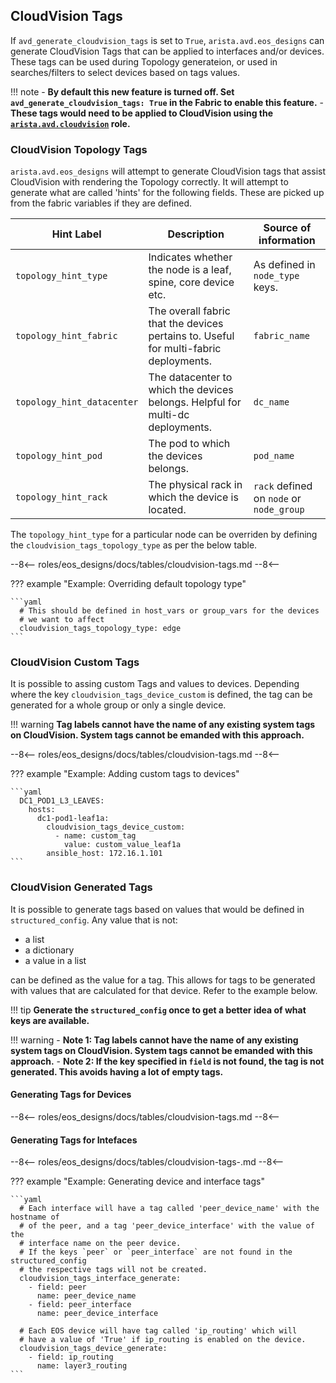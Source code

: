 ## CloudVision Tags

If  `avd_generate_cloudvision_tags` is set to `True`, `arista.avd.eos_designs` can generate CloudVision Tags that can be applied to interfaces and/or devices. These tags can be used during Topology generateion, or used in searches/filters to select devices based on tags values.

!!! note
    - **By default this new feature is turned off. Set `avd_generate_cloudvision_tags: True` in the Fabric to enable this feature.**
    - **These tags would need to be applied to CloudVision using the [`arista.avd.cloudvision`](../../../roles/cloudvision/README.md) role.**

### CloudVision Topology Tags

`arista.avd.eos_designs` will attempt to generate CloudVision tags that assist CloudVision with rendering the Topology correctly.
It will attempt to generate what are called 'hints' for the following fields. These are picked up from the fabric variables if they are defined.

| Hint Label | Description | Source of information |
| ---------- | ----------- |--------------------- |
| `topology_hint_type` | Indicates whether the node is a leaf, spine, core device etc. | As defined in `node_type` keys. |
| `topology_hint_fabric` | The overall fabric that the devices pertains to. Useful for multi-fabric deployments. | `fabric_name` |
| `topology_hint_datacenter` | The datacenter to which the devices belongs. Helpful for multi-dc deployments. | `dc_name` |
| `topology_hint_pod` | The pod to which the devices belongs. | `pod_name` |
| `topology_hint_rack` | The physical rack in which the device is located. | `rack` defined on `node` or `node_group` |

The `topology_hint_type` for a particular node can be overriden by defining the `cloudvision_tags_topology_type` as per the below table.

--8<--
roles/eos_designs/docs/tables/cloudvision-tags.md
--8<--

??? example "Example: Overriding default topology type"

    ```yaml
      # This should be defined in host_vars or group_vars for the devices
      # we want to affect
      cloudvision_tags_topology_type: edge
    ```

### CloudVision Custom Tags

It is possible to assing custom Tags and values to devices. Depending where the key `cloudvision_tags_device_custom` is defined, the tag can be generated for a whole group or only a single device.

!!! warning
    **Tag labels cannot have the name of any existing system tags on CloudVision. System tags cannot be emanded with this approach.**

--8<--
roles/eos_designs/docs/tables/cloudvision-tags.md
--8<--

??? example "Example: Adding custom tags to devices"

    ```yaml
      DC1_POD1_L3_LEAVES:
        hosts:
          dc1-pod1-leaf1a:
            cloudvision_tags_device_custom:
              - name: custom_tag
                value: custom_value_leaf1a
            ansible_host: 172.16.1.101
    ```

### CloudVision Generated Tags

It is possible to generate tags based on values that would be defined in `structured_config`. Any value that is not:

- a list
- a dictionary
- a value in a list

can be defined as the value for a tag. This allows for tags to be generated with values that are calculated for that device. Refer to the example below.

!!! tip
    **Generate the `structured_config` once to get a better idea of what keys are available.**

!!! warning
    - **Note 1: Tag labels cannot have the name of any existing system tags on CloudVision. System tags cannot be emanded with this approach.**
    - **Note 2: If the key specified in `field` is not found, the tag is not generated. This avoids having a lot of empty tags.**

#### Generating Tags for Devices

--8<--
roles/eos_designs/docs/tables/cloudvision-tags.md
--8<--

#### Generating Tags for Intefaces

--8<--
roles/eos_designs/docs/tables/cloudvision-tags-.md
--8<--

??? example "Example: Generating device and interface tags"

    ```yaml
      # Each interface will have a tag called 'peer_device_name' with the hostname of
      # of the peer, and a tag 'peer_device_interface' with the value of the
      # interface name on the peer device.
      # If the keys `peer` or `peer_interface` are not found in the structured_config
      # the respective tags will not be created.
      cloudvision_tags_interface_generate:
        - field: peer
          name: peer_device_name
        - field: peer_interface
          name: peer_device_interface

      # Each EOS device will have tag called 'ip_routing' which will
      # have a value of 'True' if ip_routing is enabled on the device.
      cloudvision_tags_device_generate:
        - field: ip_routing
          name: layer3_routing
    ```
